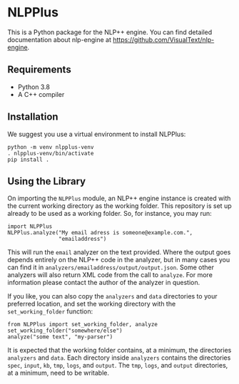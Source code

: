 # NLPPlus

This is a Python package for the NLP++ engine. You can find detailed
documentation about nlp-engine at
https://github.com/VisualText/nlp-engine.

## Requirements 
* Python 3.8
* A C++ compiler

## Installation

We suggest you use a virtual environment to install NLPPlus:

    python -m venv nlpplus-venv
    . nlpplus-venv/bin/activate
    pip install .

## Using the Library

On importing the `NLPPlus` module, an NLP++ engine instance is created
with the current working directory as the working folder.  This
repository is set up already to be used as a working folder.  So, for
instance, you may run:

    import NLPPlus
    NLPPlus.analyze("My email adress is someone@example.com.",
                    "emailaddress")

This will run the `email` analyzer on the text provided.  Where the
output goes depends entirely on the NLP++ code in the analyzer, but in
many cases you can find it in
`analyzers/emailaddress/output/output.json`.  Some other analyzers
will also return XML code from the call to `analyze`.  For more
information please contact the author of the analyzer in question.

If you like, you can also copy the `analyzers` and `data` directories
to your preferred location, and set the working directory with the
`set_working_folder` function:

    from NLPPlus import set_working_folder, analyze
    set_working_folder("somewhere/else")
    analyze("some text", "my-parser")

It is expected that the working folder contains, at a minimum, the
directories `analyzers` and `data`.  Each directory inside `analyzers`
contains the directories `spec`, `input`, `kb`, `tmp`, `logs`, and
`output`.  The `tmp`, `logs`, and `output` directories, at a minimum,
need to be writable.
